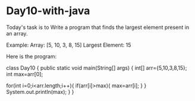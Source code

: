 # Day10-with-java

Today's task is to Write a program that finds the largest element present in an array.

Example:
Array: [5, 10, 3, 8, 15]
Largest Element: 15

Here is the program:

class Day10 {
 public static void main(String[] args) {
 int[] arr={5,10,3,8,15};
 int max=arr[0];
 
 for(int i=0;i<arr.length;i++){
 if(arr[i]>max){
 max=arr[i];
 }
 }
 System.out.println(max);
 }
 }
